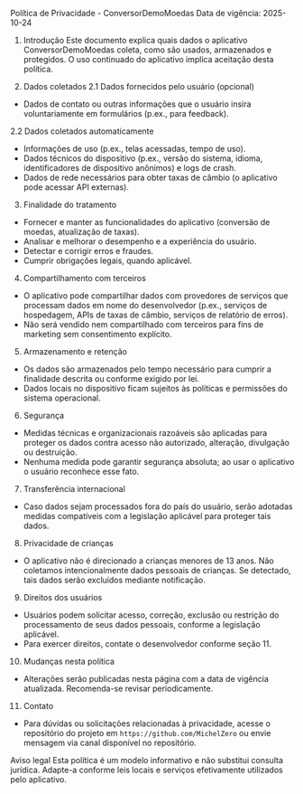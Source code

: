 Política de Privacidade - ConversorDemoMoedas
Data de vigência: 2025-10-24

1. Introdução
Este documento explica quais dados o aplicativo ConversorDemoMoedas coleta, como são usados, armazenados e protegidos. O uso continuado do aplicativo implica aceitação desta política.

2. Dados coletados
2.1 Dados fornecidos pelo usuário (opcional)
- Dados de contato ou outras informações que o usuário insira voluntariamente em formulários (p.ex., para feedback).

2.2 Dados coletados automaticamente
- Informações de uso (p.ex., telas acessadas, tempo de uso).
- Dados técnicos do dispositivo (p.ex., versão do sistema, idioma, identificadores de dispositivo anônimos) e logs de crash.
- Dados de rede necessários para obter taxas de câmbio (o aplicativo pode acessar API externas).

3. Finalidade do tratamento
- Fornecer e manter as funcionalidades do aplicativo (conversão de moedas, atualização de taxas).
- Analisar e melhorar o desempenho e a experiência do usuário.
- Detectar e corrigir erros e fraudes.
- Cumprir obrigações legais, quando aplicável.

4. Compartilhamento com terceiros
- O aplicativo pode compartilhar dados com provedores de serviços que processam dados em nome do desenvolvedor (p.ex., serviços de hospedagem, APIs de taxas de câmbio, serviços de relatório de erros).
- Não será vendido nem compartilhado com terceiros para fins de marketing sem consentimento explícito.

5. Armazenamento e retenção
- Os dados são armazenados pelo tempo necessário para cumprir a finalidade descrita ou conforme exigido por lei.
- Dados locais no dispositivo ficam sujeitos às políticas e permissões do sistema operacional.

6. Segurança
- Medidas técnicas e organizacionais razoáveis são aplicadas para proteger os dados contra acesso não autorizado, alteração, divulgação ou destruição.
- Nenhuma medida pode garantir segurança absoluta; ao usar o aplicativo o usuário reconhece esse fato.

7. Transferência internacional
- Caso dados sejam processados fora do país do usuário, serão adotadas medidas compatíveis com a legislação aplicável para proteger tais dados.

8. Privacidade de crianças
- O aplicativo não é direcionado a crianças menores de 13 anos. Não coletamos intencionalmente dados pessoais de crianças. Se detectado, tais dados serão excluídos mediante notificação.

9. Direitos dos usuários
- Usuários podem solicitar acesso, correção, exclusão ou restrição do processamento de seus dados pessoais, conforme a legislação aplicável.
- Para exercer direitos, contate o desenvolvedor conforme seção 11.

10. Mudanças nesta política
- Alterações serão publicadas nesta página com a data de vigência atualizada. Recomenda-se revisar periodicamente.

11. Contato
- Para dúvidas ou solicitações relacionadas à privacidade, acesse o repositório do projeto em `https://github.com/MichelZero` ou envie mensagem via canal disponível no repositório.

Aviso legal
Esta política é um modelo informativo e não substitui consulta jurídica. Adapte-a conforme leis locais e serviços efetivamente utilizados pelo aplicativo.
